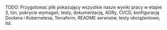 TODO: Przygotować plik pokazujący wszystkie nasze wyniki pracy w etapie 3, tzn. pokrycie wymagań, testy, dokumentację, ADRy, CI/CD, konfigurację Dockera i Kubernetesa, Terraform, README serwisów, testy obciążeniowe, itd.
